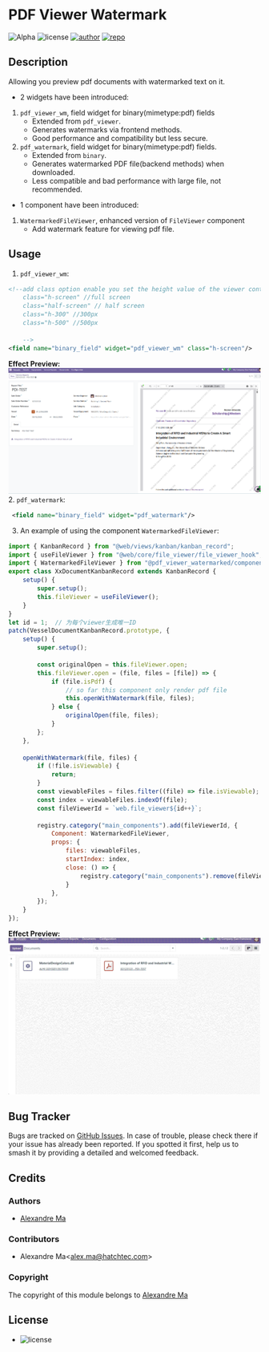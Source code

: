 # PDF Viewer Watermark

![Alpha](https://img.shields.io/badge/maturity-Alpha-red.png)
![license](https://img.shields.io/badge/licence-AGPL--3-blue.png)
[![author](https://img.shields.io/badge/Alexmalab-24292f.png?logo=github)](https://github.com/Alexmalab)
[![repo](https://img.shields.io/badge/OdooFrontendExtensions-f1f8ff.png?logo=github&logoColor=0366d6)](https://github.com/Alexmalab/OdooFrontendExtensions/tree/18.0/pdf_viewer_watermarked)

## Description
Allowing you preview pdf documents with watermarked text on it.
- 2 widgets have been introduced:
1. `pdf_viewer_wm`, field widget for binary(mimetype:pdf) fields
    - Extended from `pdf_viewer`.
    - Generates watermarks via frontend methods.
    - Good performance and compatibility but less secure.
2. `pdf_watermark`, field widget for binary(mimetype:pdf) fields.
    - Extended from `binary`.
    - Generates watermarked PDF file(backend methods) when downloaded.
    - Less compatible and bad performance with large file, not recommended.
- 1 component have been introduced:
1. `WatermarkedFileViewer`, enhanced version of `FileViewer` component
    - Add watermark feature for viewing pdf file.

## Usage

1. `pdf_viewer_wm`:
```xml
<!--add class option enable you set the height value of the viewer container
    class="h-screen" //full screen
    class="half-screen" // half screen  
    class="h-300" //300px
    class="h-500" //500px
    
    -->
<field name="binary_field" widget="pdf_viewer_wm" class="h-screen"/>
 ```
**Effect Preview:**
![Effect Preview](static/description/preview1.png)
2. `pdf_watermark`: 
```xml
 <field name="binary_field" widget="pdf_watermark"/>
 ```
3. An example of using the component `WatermarkedFileViewer`: 
```javascript
import { KanbanRecord } from "@web/views/kanban/kanban_record";
import { useFileViewer } from "@web/core/file_viewer/file_viewer_hook";
import { WatermarkedFileViewer } from "@pdf_viewer_watermarked/components/watermarked_file_viewer/watermarked_file_viewer";
export class XxDocumentKanbanRecord extends KanbanRecord {
    setup() {
        super.setup();
        this.fileViewer = useFileViewer();
    }
}
let id = 1;  // 为每个viewer生成唯一ID
patch(VesselDocumentKanbanRecord.prototype, {
    setup() {
        super.setup();

        const originalOpen = this.fileViewer.open;
        this.fileViewer.open = (file, files = [file]) => {
            if (file.isPdf) {
                // so far this component only render pdf file
                this.openWithWatermark(file, files);
            } else {
                originalOpen(file, files);
            }
        };
    },

    openWithWatermark(file, files) {
        if (!file.isViewable) {
            return;
        }
        const viewableFiles = files.filter((file) => file.isViewable);
        const index = viewableFiles.indexOf(file);
        const fileViewerId = `web.file_viewer${id++}`;

        registry.category("main_components").add(fileViewerId, {
            Component: WatermarkedFileViewer,
            props: {
                files: viewableFiles,
                startIndex: index,
                close: () => {
                    registry.category("main_components").remove(fileViewerId);
                }
            },
        });
    }
});
 ```
**Effect Preview:**
![Effect Preview](static/description/preview2.gif)
## Bug Tracker
Bugs are tracked on [GitHub Issues](https://github.com/Alexmalab/OdooFrontendExtensions/issues). In case of trouble, please check there if your issue has already been reported. If you spotted it first, help us to smash it by providing a detailed and welcomed feedback.

## Credits
### Authors

- [Alexandre Ma](https://github.com/Alexmalab)

### Contributors

- Alexandre Ma<[alex.ma@hatchtec.com](mailto:a1exma@hotmail.com)>

### Copyright

The copyright of this module belongs to [Alexandre Ma](https://github.com/Alexmalab)

## License
   - ![license](https://img.shields.io/badge/licence-AGPL--3-blue.png)